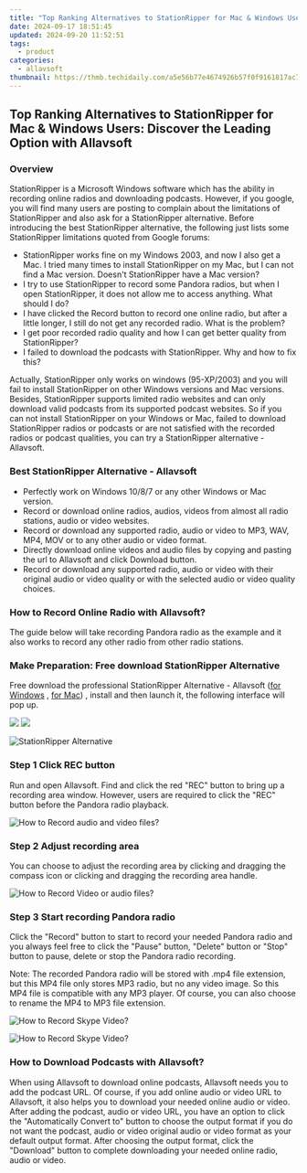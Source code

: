 ```yaml
---
title: "Top Ranking Alternatives to StationRipper for Mac & Windows Users: Discover the Leading Option with Allavsoft"
date: 2024-09-17 18:51:45
updated: 2024-09-20 11:52:51
tags:
  - product
categories:
  - allavsoft
thumbnail: https://thmb.techidaily.com/a5e56b77e4674926b57f0f9161817ac7d31c24b7d1008a2fd7cf38de6f5c41cb.jpg
---
```


## Top Ranking Alternatives to StationRipper for Mac & Windows Users: Discover the Leading Option with Allavsoft

### Overview

StationRipper is a Microsoft Windows software which has the ability in recording online radios and downloading podcasts. However, if you google, you will find many users are posting to complain about the limitations of StationRipper and also ask for a StationRipper alternative. Before introducing the best StationRipper alternative, the following just lists some StationRipper limitations quoted from Google forums:

* StationRipper works fine on my Windows 2003, and now I also get a Mac. I tried many times to install StationRipper on my Mac, but I can not find a Mac version. Doesn't StationRipper have a Mac version?
* I try to use StationRipper to record some Pandora radios, but when I open StationRipper, it does not allow me to access anything. What should I do?
* I have clicked the Record button to record one online radio, but after a little longer, I still do not get any recorded radio. What is the problem?
* I get poor recorded radio quality and how I can get better quality from StationRipper?
* I failed to download the podcasts with StationRipper. Why and how to fix this?

Actually, StationRipper only works on windows (95-XP/2003) and you will fail to install StationRipper on other Windows versions and Mac versions. Besides, StationRipper supports limited radio websites and can only download valid podcasts from its supported podcast websites. So if you can not install StationRipper on your Windows or Mac, failed to download StationRipper radios or podcasts or are not satisfied with the recorded radios or podcast qualities, you can try a StationRipper alternative - Allavsoft.

### Best StationRipper Alternative - Allavsoft

* Perfectly work on Windows 10/8/7 or any other Windows or Mac version.
* Record or download online radios, audios, videos from almost all radio stations, audio or video websites.
* Record or download any supported radio, audio or video to MP3, WAV, MP4, MOV or to any other audio or video format.
* Directly download online videos and audio files by copying and pasting the url to Allavsoft and click Download button.
* Record or download any supported radio, audio or video with their original audio or video quality or with the selected audio or video quality choices.

### How to Record Online Radio with Allavsoft?

The guide below will take recording Pandora radio as the example and it also works to record any other radio from other radio stations.

### Make Preparation: Free download StationRipper Alternative

Free download the professional StationRipper Alternative - Allavsoft ([for Windows](https://tools.techidaily.com/allavsoft/products/) , [for Mac](https://tools.techidaily.com/allavsoft/products/)) , install and then launch it, the following interface will pop up.

[![](https://www.allavsoft.com/how-to/../images/how-to/free-download-win.jpg)](https://tools.techidaily.com/allavsoft/products/) [![](https://www.allavsoft.com/how-to/../images/how-to/free-download-mac.jpg)](https://tools.techidaily.com/allavsoft/products/)

![StationRipper Alternative](https://www.allavsoft.com/how-to/../images/allavsoft/screen-shot-600.jpg)

### Step 1 Click REC button

Run and open Allavsoft. Find and click the red "REC" button to bring up a recording area window. However, users are required to click the "REC" button before the Pandora radio playback.

![How to Record audio and video files?](https://www.allavsoft.com/how-to/../images/how-to/record-skype-video-calls/click-rec-to-record-videos.jpg)

### Step 2 Adjust recording area

You can choose to adjust the recording area by clicking and dragging the compass icon or clicking and dragging the recording area handle.

![How to Record Video or audio files?](https://www.allavsoft.com/how-to/../images/how-to/record-skype-video-calls/move-adjust-the-recording-frame.jpg)

### Step 3 Start recording Pandora radio

Click the "Record" button to start to record your needed Pandora radio and you always feel free to click the "Pause" button, "Delete" button or "Stop" button to pause, delete or stop the Pandora radio recording.

Note: The recorded Pandora radio will be stored with .mp4 file extension, but this MP4 file only stores MP3 radio, but no any video image. So this MP4 file is compatible with any MP3 player. Of course, you can also choose to rename the MP4 to MP3 file extension.

![How to Record Skype Video?](https://www.allavsoft.com/how-to/../images/how-to/record-skype-video-calls/click-REC.jpg)

![How to Record Skype Video?](https://www.allavsoft.com/how-to/../images/how-to/record-skype-video-calls/click-stop-save-to-finish-recording.jpg)

### How to Download Podcasts with Allavsoft?

When using Allavsoft to download online podcasts, Allavsoft needs you to add the podcast URL. Of course, if you add online audio or video URL to Allavsoft, it also helps you to download your needed online audio or video. After adding the podcast, audio or video URL, you have an option to click the "Automatically Convert to" button to choose the output format if you do not want the podcast, audio or video original audio or video format as your default output format. After choosing the output format, click the "Download" button to complete downloading your needed online radio, audio or video.

<ins class="adsbygoogle"
     style="display:block"
     data-ad-format="autorelaxed"
     data-ad-client="ca-pub-7571918770474297"
     data-ad-slot="1223367746"></ins>



<ins class="adsbygoogle"
     style="display:block"
     data-ad-client="ca-pub-7571918770474297"
     data-ad-slot="8358498916"
     data-ad-format="auto"
     data-full-width-responsive="true"></ins>
